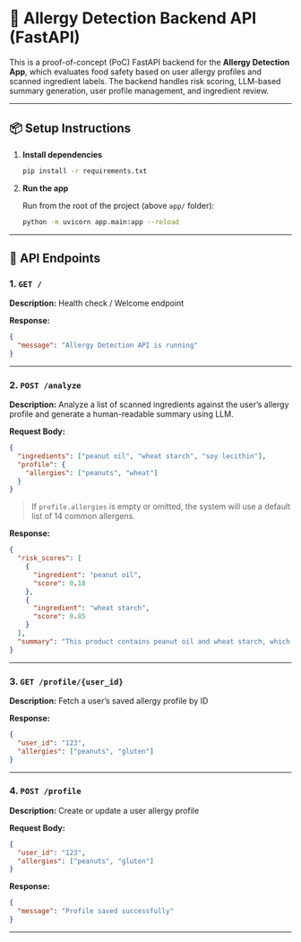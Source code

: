 # 🧪 Allergy Detection Backend API (FastAPI)

This is a proof-of-concept (PoC) FastAPI backend for the **Allergy Detection App**, which evaluates food safety based on user allergy profiles and scanned ingredient labels. The backend handles risk scoring, LLM-based summary generation, user profile management, and ingredient review.

---

## 📦 Setup Instructions

1. **Install dependencies**

   ```bash
   pip install -r requirements.txt
   ```

2. **Run the app**

   Run from the root of the project (above `app/` folder):

   ```bash
   python -m uvicorn app.main:app --reload
   ```

---

## 📱 API Endpoints

### 1. `GET /`

**Description:** Health check / Welcome endpoint

**Response:**

```json
{
  "message": "Allergy Detection API is running"
}
```

---

### 2. `POST /analyze`

**Description:** Analyze a list of scanned ingredients against the user’s allergy profile and generate a human-readable summary using LLM.

**Request Body:**

```json
{
  "ingredients": ["peanut oil", "wheat starch", "soy lecithin"],
  "profile": {
    "allergies": ["peanuts", "wheat"]
  }
}
```

> If `profile.allergies` is empty or omitted, the system will use a default list of 14 common allergens.

**Response:**

```json
{
  "risk_scores": [
    {
      "ingredient": "peanut oil",
      "score": 0.18
    },
    {
      "ingredient": "wheat starch",
      "score": 0.85
    }
  ],
  "summary": "This product contains peanut oil and wheat starch, which may pose a high risk based on your allergy profile. It is advised to avoid this item."
}
```

---

### 3. `GET /profile/{user_id}`

**Description:** Fetch a user’s saved allergy profile by ID

**Response:**

```json
{
  "user_id": "123",
  "allergies": ["peanuts", "gluten"]
}
```

---

### 4. `POST /profile`

**Description:** Create or update a user allergy profile

**Request Body:**

```json
{
  "user_id": "123",
  "allergies": ["peanuts", "gluten"]
}
```

**Response:**

```json
{
  "message": "Profile saved successfully"
}
```
---
